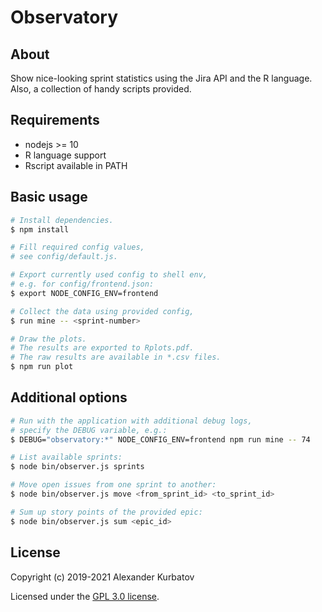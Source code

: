 # Observatory

## About

Show nice-looking sprint statistics using the Jira API and the R language.
Also, a collection of handy scripts provided.

## Requirements

- nodejs >= 10
- R language support
- Rscript available in PATH

## Basic usage

```bash
# Install dependencies.
$ npm install

# Fill required config values,
# see config/default.js.

# Export currently used config to shell env,
# e.g. for config/frontend.json:
$ export NODE_CONFIG_ENV=frontend

# Collect the data using provided config,
$ run mine -- <sprint-number>

# Draw the plots.
# The results are exported to Rplots.pdf.
# The raw results are available in *.csv files.
$ npm run plot
```

## Additional options

```bash
# Run with the application with additional debug logs,
# specify the DEBUG variable, e.g.:
$ DEBUG="observatory:*" NODE_CONFIG_ENV=frontend npm run mine -- 74

# List available sprints:
$ node bin/observer.js sprints

# Move open issues from one sprint to another:
$ node bin/observer.js move <from_sprint_id> <to_sprint_id>

# Sum up story points of the provided epic:
$ node bin/observer.js sum <epic_id>
```

## License

Copyright (c) 2019-2021 Alexander Kurbatov

Licensed under the [GPL 3.0 license](LICENSE).
